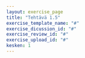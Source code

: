 ```yaml
---
layout: exercise_page
title: "Tehtävä 1.5"
exercise_template_name: "#"
exercise_dicussion_id: "#"
exercise_review_id: "#"
exercise_upload_id: "#"
kesken: 1
---
```

